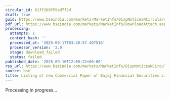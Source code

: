 ```yaml
---
circular_id: 61ff269f55ed7f2d
draft: true
guid: https://www.bseindia.com/markets/MarketInfo/DispNoticesNCirculars.aspx?Noticeid={3614F9E9-2C10-452C-8E3C-09A599EE5454}&noticeno=20250916-51&dt=09/16/2025&icount=51&totcount=79&flag=0
pdf_url: https://www.bseindia.com/markets/MarketInfo/DownloadAttach.aspx?id=20250916-51&attachedId=
processing:
  attempts: 1
  content_hash: ''
  processed_at: '2025-09-17T03:38:57.407516'
  processor_version: '2.0'
  stage: download_failed
  status: failed
published_date: '2025-09-16T12:00:22+00:00'
rss_url: https://www.bseindia.com/markets/MarketInfo/DispNoticesNCirculars.aspx?Noticeid={3614F9E9-2C10-452C-8E3C-09A599EE5454}&noticeno=20250916-51&dt=09/16/2025&icount=51&totcount=79&flag=0
source: bse
title: Listing of new Commercial Paper of Bajaj Financial Securities Limited
---
```


Processing in progress...
